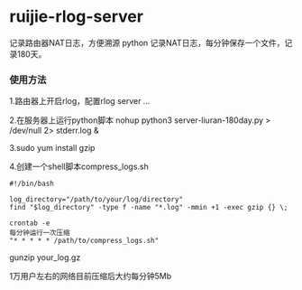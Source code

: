 # ruijie-rlog-server
记录路由器NAT日志，方便溯源
python
记录NAT日志，每分钟保存一个文件，记录180天。

### 使用方法
1.路由器上开启rlog，配置rlog server *.*.*.*

2.在服务器上运行python脚本
nohup python3 server-liuran-180day.py > /dev/null 2> stderr.log &

3.sudo yum install gzip  

4.创建一个shell脚本compress_logs.sh
```
#!/bin/bash

log_directory="/path/to/your/log/directory"
find "$log_directory" -type f -name "*.log" -mmin +1 -exec gzip {} \;

```
```chmod +x compress_logs.sh
crontab -e
每分钟运行一次压缩
"* * * * * /path/to/compress_logs.sh"

```

gunzip your_log.gz

1万用户左右的网络目前压缩后大约每分钟5Mb
